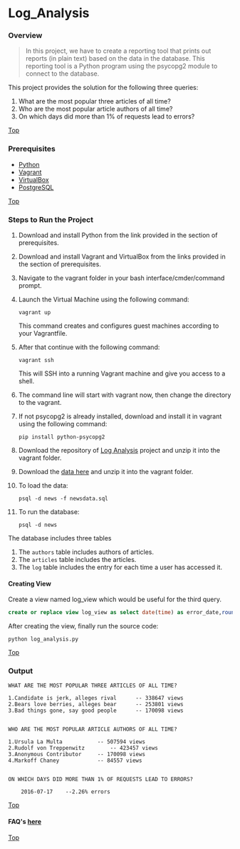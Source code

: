# Log_Analysis

### Overview
>In this project, we have to create a reporting tool that prints out reports (in plain text) based on the data in the database. This reporting tool is a Python program using the psycopg2 module to connect to the database.

This project provides the solution for the following three queries:
1. What are the most popular three articles of all time?
2. Who are the most popular article authors of all time?
3. On which days did more than 1% of requests lead to errors?

[Top](#top)

### Prerequisites
* [Python](https://www.python.org/downloads/)
* [Vagrant](https://www.vagrantup.com/downloads.html)
* [VirtualBox](https://www.virtualbox.org/wiki/Downloads)
* [PostgreSQL](https://www.postgresql.org/docs/9.5/index.html)

[Top](#top)

### Steps to Run the Project 
1. Download and install Python from the link provided in the section of prerequisites.
2. Download and install Vagrant and VirtualBox from the links provided in the section of prerequisites.
3. Navigate to the vagrant folder in your bash interface/cmder/command prompt.
4. Launch the Virtual Machine using the following command:
	
	```
	vagrant up
	```
   This command creates and configures guest machines according to your Vagrantfile.
5. After that continue with the following command:
	
	```
	vagrant ssh
	```
   This will SSH into a running Vagrant machine and give you access to a shell.
6. The command line will start with vagrant now, then change the directory to the vagrant.
7. If not psycopg2 is already installed, download and install it in vagrant using the following command:
	
	```
	pip install python-psycopg2
	```
8. Download the repository of [Log Analysis]() project and unzip it into the vagrant folder.
9. Download the [data here](https://d17h27t6h515a5.cloudfront.net/topher/2016/August/57b5f748_newsdata/newsdata.zip) and unzip it into the vagrant folder.
10. To load the data:
	
	```
	psql -d news -f newsdata.sql
	```
11. To run the database:
	
	```
	psql -d news
	```

The database includes three tables
1. The `authors` table includes authors of articles.
2. The `articles` table includes the articles.
3. The `log` table includes the entry for each time a user has accessed it.

#### Creating View
Create a view named log_view which would be useful for the third query.

```sql
create or replace view log_view as select date(time) as error_date,round(100.0*sum(case log.status when '404 NOT FOUND' then 1 else 0 end)/count(log.status), 2) as error from log group by error_date
 ```

 After creating the view, finally run the source code:
 
 ```
 python log_analysis.py
 ```

[Top](#top)

### Output

```
WHAT ARE THE MOST POPULAR THREE ARTICLES OF ALL TIME?             

1.Candidate is jerk, alleges rival      -- 338647 views            
2.Bears love berries, alleges bear      -- 253801 views            
3.Bad things gone, say good people      -- 170098 views            
                                                                  
                                                                  
WHO ARE THE MOST POPULAR ARTICLE AUTHORS OF ALL TIME?             

1.Ursula La Multa       	-- 507594 views                            
2.Rudolf von Treppenwitz        -- 423457 views                    
3.Anonymous Contributor 	-- 170098 views                            
4.Markoff Chaney        	-- 84557 views                             
                                                                  
                                                                  
ON WHICH DAYS DID MORE THAN 1% OF REQUESTS LEAD TO ERRORS?        

	2016-07-17    --2.26% errors

```

[Top](#top)

#### FAQ's [here](https://udacity.zendesk.com/hc/en-us)

[Top](#top)
